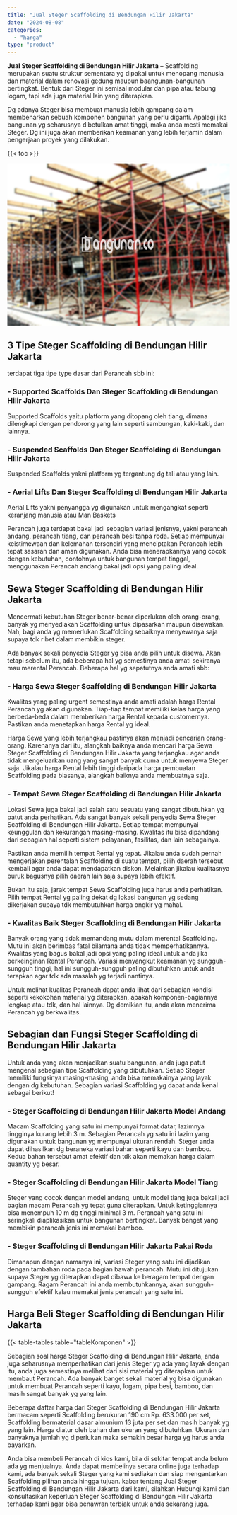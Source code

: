 ```yaml
---
title: "Jual Steger Scaffolding di Bendungan Hilir Jakarta"
date: "2024-08-08"
categories: 
  - "harga"
type: "product"
---
```


**Jual Steger Scaffolding di Bendungan Hilir Jakarta** – Scaffolding merupakan suatu struktur sementara yg dipakai untuk menopang manusia dan material dalam renovasi gedung maupun baangunan-bangunan bertingkat. Bentuk dari Steger ini semisal modular dan pipa atau tabung logam, tapi ada juga material lain yang diterapkan.

Dg adanya Steger bisa membuat manusia lebih gampang dalam membenarkan sebuah komponen bangunan yang perlu diganti. Apalagi jika bangunan yg seharusnya dibetulkan amat tinggi, maka anda mesti memakai Steger. Dg ini juga akan memberikan keamanan yang lebih terjamin dalam pengerjaan proyek yang dilakukan.

{{< toc >}}

![Jual Steger Scaffolding di Bendungan Hilir Jakarta](/images/sewa-scaffolding-steger-21.png)

## 3 Tipe Steger Scaffolding di Bendungan Hilir Jakarta

terdapat tiga tipe type dasar dari Perancah sbb ini:

### \- Supported Scaffolds Dan Steger Scaffolding di Bendungan Hilir Jakarta

Supported Scaffolds yaitu platform yang ditopang oleh tiang, dimana dilengkapi dengan pendorong yang lain seperti sambungan, kaki-kaki, dan lainnya.

### \- Suspended Scaffolds Dan Steger Scaffolding di Bendungan Hilir Jakarta

Suspended Scaffolds yakni platform yg tergantung dg tali atau yang lain.

### \- Aerial Lifts Dan Steger Scaffolding di Bendungan Hilir Jakarta

Aerial Lifts yakni penyangga yg digunakan untuk mengangkat seperti keranjang manusia atau Man Baskets

Perancah juga terdapat bakal jadi sebagian variasi jenisnya, yakni perancah andang, perancah tiang, dan perancah besi tanpa roda. Setiap mempunyai keistimewaan dan kelemahan tersendiri yang menciptakan Perancah lebih tepat sasaran dan aman digunakan. Anda bisa menerapkannya yang cocok dengan kebutuhan, contohnya untuk bangunan tempat tinggal, menggunakan Perancah andang bakal jadi opsi yang paling ideal.

## Sewa Steger Scaffolding di Bendungan Hilir Jakarta

Mencermati kebutuhan Steger benar-benar diperlukan oleh orang-orang, banyak yg menyediakan Scaffolding untuk dipasarkan maupun disewakan. Nah, bagi anda yg memerlukan Scaffolding sebaiknya menyewanya saja supaya tdk ribet dalam membikin steger.

Ada banyak sekali penyedia Steger yg bisa anda pilih untuk disewa. Akan tetapi sebelum itu, ada beberapa hal yg semestinya anda amati sekiranya mau merental Perancah. Beberapa hal yg sepatutnya anda amati sbb:

### \- Harga Sewa Steger Scaffolding di Bendungan Hilir Jakarta

Kwalitas yang paling urgent semestinya anda amati adalah harga Rental Perancah yg akan digunakan. Tiap-tiap tempat memiliki kelas harga yang berbeda-beda dalam memberikan harga Rental kepada customernya. Pastikan anda menetapkan harga Rental yg ideal.

Harga Sewa yang lebih terjangkau pastinya akan menjadi pencarian orang-orang. Karenanya dari itu, alangkah baiknya anda mencari harga Sewa Steger Scaffolding di Bendungan Hilir Jakarta yang terjangkau agar anda tidak mengeluarkan uang yang sangat banyak cuma untuk menyewa Steger saja. Jikalau harga Rental lebih tinggi daripada harga pembuatan Scaffolding pada biasanya, alangkah baiknya anda membuatnya saja.

### \- Tempat Sewa Steger Scaffolding di Bendungan Hilir Jakarta

Lokasi Sewa juga bakal jadi salah satu sesuatu yang sangat dibutuhkan yg patut anda perhatikan. Ada sangat banyak sekali penyedia Sewa Steger Scaffolding di Bendungan Hilir Jakarta. Setiap tempat mempunyai keunggulan dan kekurangan masing-masing. Kwalitas itu bisa dipandang dari sebagian hal seperti sistem pelayanan, fasilitas, dan lain sebagainya.

Pastikan anda memilih tempat Rental yg tepat. Jikalau anda sudah pernah mengerjakan perentalan Scaffolding di suatu tempat, pilih daerah tersebut kembali agar anda dapat mendapatkan diskon. Melainkan jikalau kualitasnya buruk bagusnya pilih daerah lain saja supaya lebih efektif.

Bukan itu saja, jarak tempat Sewa Scaffolding juga harus anda perhatikan. Pilih tempat Rental yg paling dekat dg lokasi bangunan yg sedang dikerjakan supaya tdk membutuhkan harga ongkir yg mahal.

### \- Kwalitas Baik Steger Scaffolding di Bendungan Hilir Jakarta

Banyak orang yang tidak memandang mutu dalam merental Scaffolding. Mutu ini akan berimbas fatal bilamana anda tidak memperhatikannya. Kwalitas yang bagus bakal jadi opsi yang paling ideal untuk anda jika berkeinginan Rental Perancah. Variasi menyangkut keamanan yg sungguh-sungguh tinggi, hal ini sungguh-sungguh paling dibutuhkan untuk anda terapkan agar tdk ada masalah yg terjadi nantinya.

Untuk melihat kualitas Perancah dapat anda lihat dari sebagian kondisi seperti kekokohan material yg diterapkan, apakah komponen-bagiannya lengkap atau tdk, dan hal lainnya. Dg demikian itu, anda akan menerima Perancah yg berkwalitas.

## Sebagian dan Fungsi Steger Scaffolding di Bendungan Hilir Jakarta

Untuk anda yang akan menjadikan suatu bangunan, anda juga patut mengenal sebagian tipe Scaffolding yang dibutuhkan. Setiap Steger memiliki fungsinya masing-masing, anda bisa memakainya yang layak dengan dg kebutuhan. Sebagian variasi Scaffolding yg dapat anda kenal sebagai berikut!

### \- Steger Scaffolding di Bendungan Hilir Jakarta Model Andang

Macam Scaffolding yang satu ini mempunyai format datar, lazimnya tingginya kurang lebih 3 m. Sebagian Perancah yg satu ini lazim yang digunakan untuk bangunan yg mempunyai ukuran rendah. Steger anda dapat dihasilkan dg beraneka variasi bahan seperti kayu dan bamboo. Kedua bahan tersebut amat efektif dan tdk akan memakan harga dalam quantity yg besar.

### \- Steger Scaffolding di Bendungan Hilir Jakarta Model Tiang

Steger yang cocok dengan model andang, untuk model tiang juga bakal jadi bagian macam Perancah yg tepat guna diterapkan. Untuk ketinggiannya bisa menempuh 10 m dg tinggi minimal 3 m. Perancah yang satu ini seringkali diaplikasikan untuk bangunan bertingkat. Banyak banget yang membikin perancah jenis ini memakai bamboo.

### \- Steger Scaffolding di Bendungan Hilir Jakarta Pakai Roda

Dimanapun dengan namanya ini, variasi Steger yang satu ini dijadikan dengan tambahan roda pada bagian bawah perancah. Mutu ini ditujukan supaya Steger yg diterapkan dapat dibawa ke beragam tempat dengan gampang. Ragam Perancah ini anda membutuhkannya, akan sungguh-sungguh efektif kalau memakai jenis perancah yang satu ini.

## Harga Beli Steger Scaffolding di Bendungan Hilir Jakarta

{{< table-tables table="tableKomponen" >}}

Sebagian soal harga Steger Scaffolding di Bendungan Hilir Jakarta, anda juga seharusnya memperhatikan dari jenis Steger yg ada yang layak dengan itu, anda juga semestinya melihat dari sisi material yg diterapkan untuk membaut Perancah. Ada banyak banget sekali material yg bisa digunakan untuk membuat Perancah seperti kayu, logam, pipa besi, bamboo, dan masih sangat banyak yg yang lain.

Beberapa daftar harga dari Steger Scaffolding di Bendungan Hilir Jakarta bermacam seperti Scaffolding berukuran 190 cm Rp. 633.000 per set, Scaffolding bermaterial dasar almunium 13 juta per set dan masih banyak yg yang lain. Harga diatur oleh bahan dan ukuran yang dibutuhkan. Ukuran dan banyaknya jumlah yg diperlukan maka semakin besar harga yg harus anda bayarkan.

Anda bisa membeli Perancah di kios kami, bila di sekitar tempat anda belum ada yg menjualnya. Anda dapat membelinya secara online juga terhadap kami, ada banyak sekali Steger yang kami sediakan dan siap mengantarkan Scaffolding pilihan anda hingga tujuan. kabar tentang Jual Steger Scaffolding di Bendungan Hilir Jakarta dari kami, silahkan Hubungi kami dan konsultasikan keperluan Steger Scaffolding di Bendungan Hilir Jakarta terhadap kami agar bisa penawran terbiak untuk anda sekarang juga.
